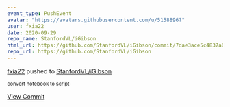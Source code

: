 ```yaml
---
event_type: PushEvent
avatar: "https://avatars.githubusercontent.com/u/5158896?"
user: fxia22
date: 2020-09-29
repo_name: StanfordVL/iGibson
html_url: https://github.com/StanfordVL/iGibson/commit/7dae3ace5c4837a0d017a66c9369599b38aad3da
repo_url: https://github.com/StanfordVL/iGibson
---
```


<a href='https://github.com/fxia22' target='_blank'>fxia22</a> pushed to <a href='https://github.com/StanfordVL/iGibson' target='_blank'>StanfordVL/iGibson</a>

<small>convert notebook to script</small>

<a href='https://github.com/StanfordVL/iGibson/commit/7dae3ace5c4837a0d017a66c9369599b38aad3da' target='_blank'>View Commit</a>